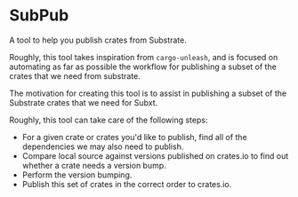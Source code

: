 # SubPub

A tool to help you publish crates from Substrate.

Roughly, this tool takes inspiration from `cargo-unleash`, and is focused on automating as far as possible the workflow for publishing a subset of the crates that we need from substrate.

The motivation for creating this tool is to assist in publishing a subset of the Substrate crates that we need for Subxt.

Roughly, this tool can take care of the following steps:
- For a given crate or crates you'd like to publish, find all of the dependencies we may also need to publish.
- Compare local source against versions published on crates.io to find out whether a crate needs a version bump.
- Perform the version bumping.
- Publish this set of crates in the correct order to crates.io.